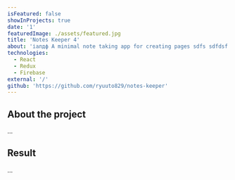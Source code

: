 ```yaml
---
isFeatured: false
showInProjects: true
date: '1'
featuredImage: ./assets/featured.jpg
title: 'Notes Keeper 4'
about: 'іалдф A minimal note taking app for creating pages sdfs sdfdsf sdf and sync with firebase strore. asd adas dA a sdfsd fsdfsd sd dasd asdad asda sda s'
technologies:
  - React
  - Redux
  - Firebase
external: '/'
github: 'https://github.com/ryuuto829/notes-keeper'
---
```


## About the project

...

## Result

...
